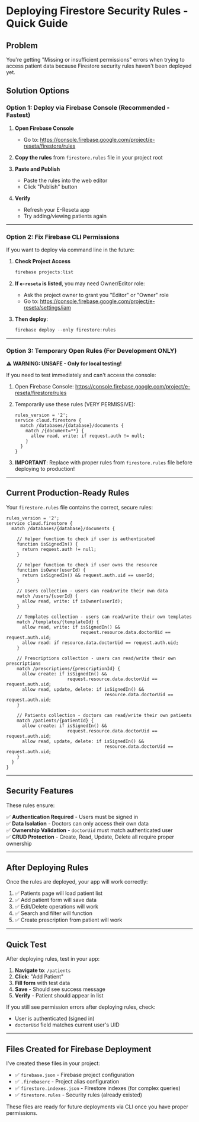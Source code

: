 # Deploying Firestore Security Rules - Quick Guide

## Problem

You're getting "Missing or insufficient permissions" errors when trying to access patient data because Firestore security rules haven't been deployed yet.

## Solution Options

### Option 1: Deploy via Firebase Console (Recommended - Fastest)

1. **Open Firebase Console**

   - Go to: https://console.firebase.google.com/project/e-reseta/firestore/rules

2. **Copy the rules** from `firestore.rules` file in your project root

3. **Paste and Publish**

   - Paste the rules into the web editor
   - Click "Publish" button

4. **Verify**
   - Refresh your E-Reseta app
   - Try adding/viewing patients again

---

### Option 2: Fix Firebase CLI Permissions

If you want to deploy via command line in the future:

1. **Check Project Access**

   ```powershell
   firebase projects:list
   ```

2. **If `e-reseta` is listed**, you may need Owner/Editor role:

   - Ask the project owner to grant you "Editor" or "Owner" role
   - Go to: https://console.firebase.google.com/project/e-reseta/settings/iam

3. **Then deploy**:
   ```powershell
   firebase deploy --only firestore:rules
   ```

---

### Option 3: Temporary Open Rules (For Development ONLY)

⚠️ **WARNING: UNSAFE - Only for local testing!**

If you need to test immediately and can't access the console:

1. Open Firebase Console: https://console.firebase.google.com/project/e-reseta/firestore/rules

2. Temporarily use these rules (VERY PERMISSIVE):

   ```
   rules_version = '2';
   service cloud.firestore {
     match /databases/{database}/documents {
       match /{document=**} {
         allow read, write: if request.auth != null;
       }
     }
   }
   ```

3. **IMPORTANT**: Replace with proper rules from `firestore.rules` file before deploying to production!

---

## Current Production-Ready Rules

Your `firestore.rules` file contains the correct, secure rules:

```firestore
rules_version = '2';
service cloud.firestore {
  match /databases/{database}/documents {

    // Helper function to check if user is authenticated
    function isSignedIn() {
      return request.auth != null;
    }

    // Helper function to check if user owns the resource
    function isOwner(userId) {
      return isSignedIn() && request.auth.uid == userId;
    }

    // Users collection - users can read/write their own data
    match /users/{userId} {
      allow read, write: if isOwner(userId);
    }

    // Templates collection - users can read/write their own templates
    match /templates/{templateId} {
      allow read, write: if isSignedIn() &&
                            request.resource.data.doctorUid == request.auth.uid;
      allow read: if resource.data.doctorUid == request.auth.uid;
    }

    // Prescriptions collection - users can read/write their own prescriptions
    match /prescriptions/{prescriptionId} {
      allow create: if isSignedIn() &&
                       request.resource.data.doctorUid == request.auth.uid;
      allow read, update, delete: if isSignedIn() &&
                                     resource.data.doctorUid == request.auth.uid;
    }

    // Patients collection - doctors can read/write their own patients
    match /patients/{patientId} {
      allow create: if isSignedIn() &&
                       request.resource.data.doctorUid == request.auth.uid;
      allow read, update, delete: if isSignedIn() &&
                                     resource.data.doctorUid == request.auth.uid;
    }
  }
}
```

---

## Security Features

These rules ensure:

✅ **Authentication Required** - Users must be signed in  
✅ **Data Isolation** - Doctors can only access their own data  
✅ **Ownership Validation** - `doctorUid` must match authenticated user  
✅ **CRUD Protection** - Create, Read, Update, Delete all require proper ownership

---

## After Deploying Rules

Once the rules are deployed, your app will work correctly:

1. ✅ Patients page will load patient list
2. ✅ Add patient form will save data
3. ✅ Edit/Delete operations will work
4. ✅ Search and filter will function
5. ✅ Create prescription from patient will work

---

## Quick Test

After deploying rules, test in your app:

1. **Navigate to**: `/patients`
2. **Click**: "Add Patient"
3. **Fill form** with test data
4. **Save** - Should see success message
5. **Verify** - Patient should appear in list

If you still see permission errors after deploying rules, check:

- User is authenticated (signed in)
- `doctorUid` field matches current user's UID

---

## Files Created for Firebase Deployment

I've created these files in your project:

- ✅ `firebase.json` - Firebase project configuration
- ✅ `.firebaserc` - Project alias configuration
- ✅ `firestore.indexes.json` - Firestore indexes (for complex queries)
- ✅ `firestore.rules` - Security rules (already existed)

These files are ready for future deployments via CLI once you have proper permissions.
